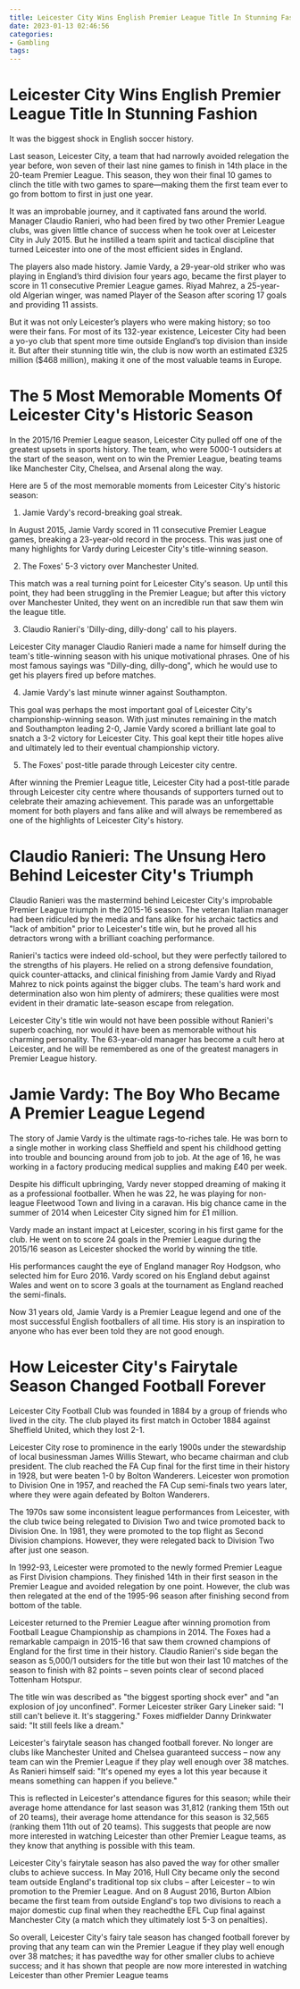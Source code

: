```yaml
---
title: Leicester City Wins English Premier League Title In Stunning Fashion
date: 2023-01-13 02:46:56
categories:
- Gambling
tags:
---
```



#  Leicester City Wins English Premier League Title In Stunning Fashion

It was the biggest shock in English soccer history.

Last season, Leicester City, a team that had narrowly avoided relegation the year before, won seven of their last nine games to finish in 14th place in the 20-team Premier League. This season, they won their final 10 games to clinch the title with two games to spare—making them the first team ever to go from bottom to first in just one year.

It was an improbable journey, and it captivated fans around the world. Manager Claudio Ranieri, who had been fired by two other Premier League clubs, was given little chance of success when he took over at Leicester City in July 2015. But he instilled a team spirit and tactical discipline that turned Leicester into one of the most efficient sides in England.

The players also made history. Jamie Vardy, a 29-year-old striker who was playing in England’s third division four years ago, became the first player to score in 11 consecutive Premier League games. Riyad Mahrez, a 25-year-old Algerian winger, was named Player of the Season after scoring 17 goals and providing 11 assists.

But it was not only Leicester’s players who were making history; so too were their fans. For most of its 132-year existence, Leicester City had been a yo-yo club that spent more time outside England’s top division than inside it. But after their stunning title win, the club is now worth an estimated £325 million ($468 million), making it one of the most valuable teams in Europe.

#  The 5 Most Memorable Moments Of Leicester City's Historic Season

In the 2015/16 Premier League season, Leicester City pulled off one of the greatest upsets in sports history. The team, who were 5000-1 outsiders at the start of the season, went on to win the Premier League, beating teams like Manchester City, Chelsea, and Arsenal along the way.

Here are 5 of the most memorable moments from Leicester City's historic season:

1) Jamie Vardy's record-breaking goal streak.

In August 2015, Jamie Vardy scored in 11 consecutive Premier League games, breaking a 23-year-old record in the process. This was just one of many highlights for Vardy during Leicester City's title-winning season.

2) The Foxes' 5-3 victory over Manchester United.

This match was a real turning point for Leicester City's season. Up until this point, they had been struggling in the Premier League; but after this victory over Manchester United, they went on an incredible run that saw them win the league title.

3) Claudio Ranieri's 'Dilly-ding, dilly-dong' call to his players.

Leicester City manager Claudio Ranieri made a name for himself during the team's title-winning season with his unique motivational phrases. One of his most famous sayings was "Dilly-ding, dilly-dong", which he would use to get his players fired up before matches.

4) Jamie Vardy's last minute winner against Southampton.

This goal was perhaps the most important goal of Leicester City's championship-winning season. With just minutes remaining in the match and Southampton leading 2-0, Jamie Vardy scored a brilliant late goal to snatch a 3-2 victory for Leicester City. This goal kept their title hopes alive and ultimately led to their eventual championship victory.

5) The Foxes' post-title parade through Leicester city centre.

After winning the Premier League title, Leicester City had a post-title parade through Leicester city centre where thousands of supporters turned out to celebrate their amazing achievement. This parade was an unforgettable moment for both players and fans alike and will always be remembered as one of the highlights of Leicester City's history.

#  Claudio Ranieri: The Unsung Hero Behind Leicester City's Triumph

Claudio Ranieri was the mastermind behind Leicester City's improbable Premier League triumph in the 2015-16 season. The veteran Italian manager had been ridiculed by the media and fans alike for his archaic tactics and "lack of ambition" prior to Leicester's title win, but he proved all his detractors wrong with a brilliant coaching performance.

Ranieri's tactics were indeed old-school, but they were perfectly tailored to the strengths of his players. He relied on a strong defensive foundation, quick counter-attacks, and clinical finishing from Jamie Vardy and Riyad Mahrez to nick points against the bigger clubs. The team's hard work and determination also won him plenty of admirers; these qualities were most evident in their dramatic late-season escape from relegation.

Leicester City's title win would not have been possible without Ranieri's superb coaching, nor would it have been as memorable without his charming personality. The 63-year-old manager has become a cult hero at Leicester, and he will be remembered as one of the greatest managers in Premier League history.

#  Jamie Vardy: The Boy Who Became A Premier League Legend

The story of Jamie Vardy is the ultimate rags-to-riches tale. He was born to a single mother in working class Sheffield and spent his childhood getting into trouble and bouncing around from job to job. At the age of 16, he was working in a factory producing medical supplies and making £40 per week.

Despite his difficult upbringing, Vardy never stopped dreaming of making it as a professional footballer. When he was 22, he was playing for non-league Fleetwood Town and living in a caravan. His big chance came in the summer of 2014 when Leicester City signed him for £1 million.

Vardy made an instant impact at Leicester, scoring in his first game for the club. He went on to score 24 goals in the Premier League during the 2015/16 season as Leicester shocked the world by winning the title.

His performances caught the eye of England manager Roy Hodgson, who selected him for Euro 2016. Vardy scored on his England debut against Wales and went on to score 3 goals at the tournament as England reached the semi-finals.

Now 31 years old, Jamie Vardy is a Premier League legend and one of the most successful English footballers of all time. His story is an inspiration to anyone who has ever been told they are not good enough.

#  How Leicester City's Fairytale Season Changed Football Forever

Leicester City Football Club was founded in 1884 by a group of friends who lived in the city. The club played its first match in October 1884 against Sheffield United, which they lost 2-1.

Leicester City rose to prominence in the early 1900s under the stewardship of local businessman James Willis Stewart, who became chairman and club president. The club reached the FA Cup final for the first time in their history in 1928, but were beaten 1-0 by Bolton Wanderers. Leicester won promotion to Division One in 1957, and reached the FA Cup semi-finals two years later, where they were again defeated by Bolton Wanderers.

The 1970s saw some inconsistent league performances from Leicester, with the club twice being relegated to Division Two and twice promoted back to Division One. In 1981, they were promoted to the top flight as Second Division champions. However, they were relegated back to Division Two after just one season.

In 1992-93, Leicester were promoted to the newly formed Premier League as First Division champions. They finished 14th in their first season in the Premier League and avoided relegation by one point. However, the club was then relegated at the end of the 1995-96 season after finishing second from bottom of the table.

Leicester returned to the Premier League after winning promotion from Football League Championship as champions in 2014. The Foxes had a remarkable campaign in 2015-16 that saw them crowned champions of England for the first time in their history. Claudio Ranieri's side began the season as 5,000/1 outsiders for the title but won their last 10 matches of the season to finish with 82 points – seven points clear of second placed Tottenham Hotspur. 

The title win was described as "the biggest sporting shock ever" and "an explosion of joy unconfined". Former Leicester striker Gary Lineker said: "I still can't believe it. It's staggering." Foxes midfielder Danny Drinkwater said: "It still feels like a dream." 

Leicester's fairytale season has changed football forever. No longer are clubs like Manchester United and Chelsea guaranteed success – now any team can win the Premier League if they play well enough over 38 matches. As Ranieri himself said: "It's opened my eyes a lot this year because it means something can happen if you believe." 

This is reflected in Leicester's attendance figures for this season; while their average home attendance for last season was 31,812 (ranking them 15th out of 20 teams), their average home attendance for this season is 32,565 (ranking them 11th out of 20 teams). This suggests that people are now more interested in watching Leicester than other Premier League teams, as they know that anything is possible with this team. 

 Leicester City's fairytale season has also paved the way for other smaller clubs to achieve success. In May 2016, Hull City became only the second team outside England's traditional top six clubs – after Leicester – to win promotion to the Premier League. And on 8 August 2016, Burton Albion became the first team from outside England's top two divisions to reach a major domestic cup final when they reachedthe EFL Cup final against Manchester City (a match which they ultimately lost 5-3 on penalties). 

So overall, Leicester City's fairy tale season has changed football forever by proving that any team can win the Premier League if they play well enough over 38 matches; it has pavedthe way for other smaller clubs to achieve success; and it has shown that people are now more interested in watching Leicester than other Premier League teams